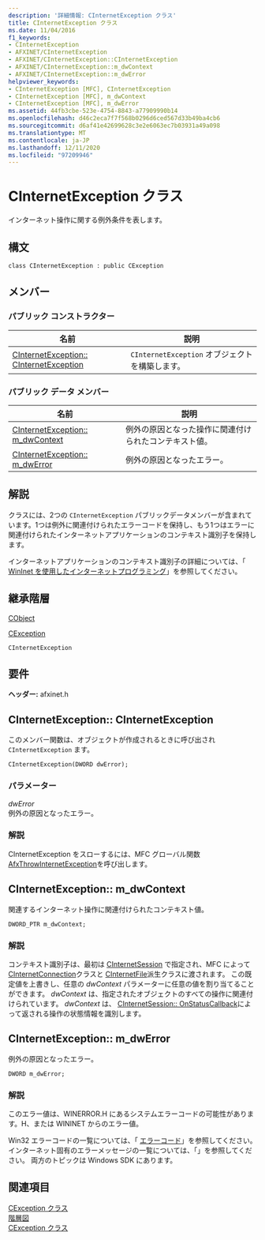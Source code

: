 ```yaml
---
description: '詳細情報: CInternetException クラス'
title: CInternetException クラス
ms.date: 11/04/2016
f1_keywords:
- CInternetException
- AFXINET/CInternetException
- AFXINET/CInternetException::CInternetException
- AFXINET/CInternetException::m_dwContext
- AFXINET/CInternetException::m_dwError
helpviewer_keywords:
- CInternetException [MFC], CInternetException
- CInternetException [MFC], m_dwContext
- CInternetException [MFC], m_dwError
ms.assetid: 44fb3cbe-523e-4754-8843-a77909990b14
ms.openlocfilehash: d46c2eca7f7f568b0296d6ced567d33b49ba4cb6
ms.sourcegitcommit: d6af41e42699628c3e2e6063ec7b03931a49a098
ms.translationtype: MT
ms.contentlocale: ja-JP
ms.lasthandoff: 12/11/2020
ms.locfileid: "97209946"
---
```

# <a name="cinternetexception-class"></a>CInternetException クラス

インターネット操作に関する例外条件を表します。

## <a name="syntax"></a>構文

```
class CInternetException : public CException
```

## <a name="members"></a>メンバー

### <a name="public-constructors"></a>パブリック コンストラクター

|名前|説明|
|----------|-----------------|
|[CInternetException:: CInternetException](#cinternetexception)|`CInternetException` オブジェクトを構築します。|

### <a name="public-data-members"></a>パブリック データ メンバー

|名前|説明|
|----------|-----------------|
|[CInternetException:: m_dwContext](#m_dwcontext)|例外の原因となった操作に関連付けられたコンテキスト値。|
|[CInternetException:: m_dwError](#m_dwerror)|例外の原因となったエラー。|

## <a name="remarks"></a>解説

クラスには、2つの `CInternetException` パブリックデータメンバーが含まれています。1つは例外に関連付けられたエラーコードを保持し、もう1つはエラーに関連付けられたインターネットアプリケーションのコンテキスト識別子を保持します。

インターネットアプリケーションのコンテキスト識別子の詳細については、「 [WinInet を使用したインターネットプログラミング](../../mfc/win32-internet-extensions-wininet.md)」を参照してください。

## <a name="inheritance-hierarchy"></a>継承階層

[CObject](../../mfc/reference/cobject-class.md)

[CException](../../mfc/reference/cexception-class.md)

`CInternetException`

## <a name="requirements"></a>要件

**ヘッダー:** afxinet.h

## <a name="cinternetexceptioncinternetexception"></a><a name="cinternetexception"></a> CInternetException:: CInternetException

このメンバー関数は、オブジェクトが作成されるときに呼び出され `CInternetException` ます。

```
CInternetException(DWORD dwError);
```

### <a name="parameters"></a>パラメーター

*dwError*<br/>
例外の原因となったエラー。

### <a name="remarks"></a>解説

CInternetException をスローするには、MFC グローバル関数 [AfxThrowInternetException](internet-url-parsing-globals.md#afxthrowinternetexception)を呼び出します。

## <a name="cinternetexceptionm_dwcontext"></a><a name="m_dwcontext"></a> CInternetException:: m_dwContext

関連するインターネット操作に関連付けられたコンテキスト値。

```
DWORD_PTR m_dwContext;
```

### <a name="remarks"></a>解説

コンテキスト識別子は、最初は [CInternetSession](../../mfc/reference/cinternetsession-class.md) で指定され、MFC によって [CInternetConnection](../../mfc/reference/cinternetconnection-class.md)クラスと [CInternetFile](../../mfc/reference/cinternetfile-class.md)派生クラスに渡されます。 この既定値を上書きし、任意の *dwContext* パラメーターに任意の値を割り当てることができます。 *dwContext* は、指定されたオブジェクトのすべての操作に関連付けられています。 *dwContext* は、 [CInternetSession:: OnStatusCallback](../../mfc/reference/cinternetsession-class.md#onstatuscallback)によって返される操作の状態情報を識別します。

## <a name="cinternetexceptionm_dwerror"></a><a name="m_dwerror"></a> CInternetException:: m_dwError

例外の原因となったエラー。

```
DWORD m_dwError;
```

### <a name="remarks"></a>解説

このエラー値は、WINERROR.H にあるシステムエラーコードの可能性があります。H、または WININET からのエラー値。

Win32 エラーコードの一覧については、「 [エラーコード](/windows/win32/Debug/system-error-codes)」を参照してください。 インターネット固有のエラーメッセージの一覧については、「」を参照してください。 両方のトピックは Windows SDK にあります。

## <a name="see-also"></a>関連項目

[CException クラス](../../mfc/reference/cexception-class.md)<br/>
[階層図](../../mfc/hierarchy-chart.md)<br/>
[CException クラス](../../mfc/reference/cexception-class.md)
